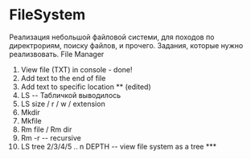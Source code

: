 # FileSystem
Реализация небольшой файловой системи, для походов по директрориям, поиску файлов, и прочего. 
Задания, которые нужно реализвовать.
File Manager
1. View file (TXT) in console - done!
2. Add text to the end of file
3. Add text to specific location ** (edited) 
4. LS   --  Табличкой выводилось
5.  LS size / r / w / extension
6. Mkdir
7. Mkfile
8. Rm file / Rm dir
9. Rm -r -- recursive
10. LS tree 2/3/4/5 .. n  DEPTH -- view file system as a tree  ***
